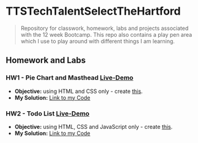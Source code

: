 # TTSTechTalentSelectTheHartford
> Repository for classwork, homework, labs and projects associated with the 12 week Bootcamp. 
> This repo also contains a play pen area which I use to play around with different things I am learning. 

## Homework and Labs
### HW1 - Pie Chart and Masthead [Live-Demo](https://rickrhone.github.io/TTSTechTalentSelectTheHartford/HomeworkAndLabs/HW1_Ricardo_pieChart_And_Masthead/)
- **Objective:** using HTML and CSS only - create [this]().  
- **My Solution:** [Link to my Code](https://github.com/rickrhone/TTSTechTalentSelectTheHartford/tree/master/HomeworkAndLabs/HW1_Ricardo_pieChart_And_Masthead) 

### HW2 - Todo List [Live-Demo](https://rickrhone.github.io/TTSTechTalentSelectTheHartford/HomeworkAndLabs/HW2_Ricardo_Todo_List/)
- **Objective:** using HTML, CSS and JavaScript only - create [this]().  
- **My Solution:** [Link to my Code](https://github.com/rickrhone/TTSTechTalentSelectTheHartford/tree/master/HomeworkAndLabs/HW2_Ricardo_Todo_List) 

